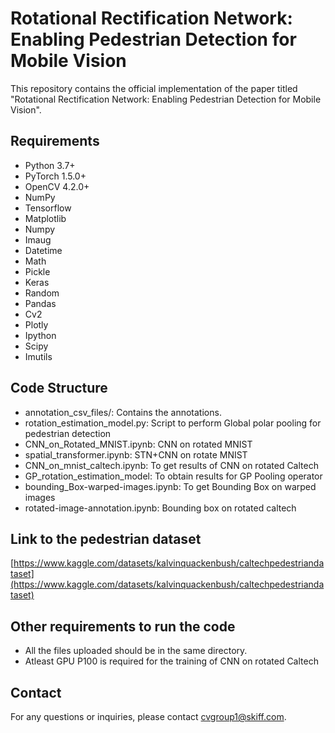 # Rotational Rectification Network: Enabling Pedestrian Detection for Mobile Vision

This repository contains the official implementation of the paper titled "Rotational Rectification Network: Enabling Pedestrian Detection for Mobile Vision".

## Requirements

- Python 3.7+
- PyTorch 1.5.0+
- OpenCV 4.2.0+
- NumPy   
- Tensorflow  
- Matplotlib
- Numpy       
- Imaug      
- Datetime  
- Math      
- Pickle   
- Keras  
- Random
- Pandas
- Cv2
- Plotly
- Ipython
- Scipy
- Imutils

## Code Structure

- annotation_csv_files/: Contains the annotations.
- rotation_estimation_model.py: Script to perform Global polar pooling for pedestrian detection
- CNN_on_Rotated_MNIST.ipynb: CNN on rotated MNIST
- spatial_transformer.ipynb: STN+CNN on rotate MNIST
- CNN_on_mnist_caltech.ipynb: To get results of CNN on rotated Caltech
- GP_rotation_estimation_model: To obtain results for GP Pooling operator
- bounding_Box-warped-images.ipynb: To get Bounding Box on warped images
- rotated-image-annotation.ipynb: Bounding box on rotated caltech

## Link to the pedestrian dataset
[https://www.kaggle.com/datasets/kalvinquackenbush/caltechpedestriandataset](https://www.kaggle.com/datasets/kalvinquackenbush/caltechpedestriandataset)

## Other requirements to run the code

- All the files uploaded should be in the same directory.
- Atleast GPU P100 is required for the training of CNN on rotated Caltech 

## Contact
For any questions or inquiries, please contact cvgroup1@skiff.com.
